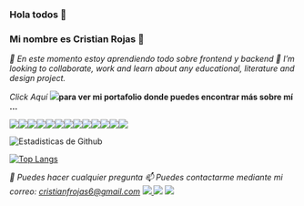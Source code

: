 ### Hola todos 👋

<!--
**CristianRojas6/CristianRojas6** is a ✨ _special_ ✨ repository because its `README.md` (this file) appears on your GitHub profile.

Here are some ideas to get you started:

- 🔭 I’m currently working on ...
- 🌱 I’m currently learning ...
- 👯 I’m looking to collaborate on ...
- 🤔 I’m looking for help with ...
- 💬 Ask me about ...
- 📫 How to reach me: ...
- 😄 Pronouns: ...
- ⚡ Fun fact: ...
-->

### Mi nombre es Cristian Rojas  👋

*🌱 En este momento estoy aprendiendo todo sobre frontend y backend*
*🎨 I’m looking to collaborate, work and learn about any educational, literature and design project.*

*Click Aquí* [<img src="https://img.icons8.com/nolan/64/moleskine.png"/>](https://cristianrojas6.github.io/portafolio/)**para ver mi portafolio donde puedes encontrar más sobre mí ...**

<img src="https://img.icons8.com/color/48/000000/html-5.png"/><img src="https://img.icons8.com/color/48/000000/css3.png"/><img src="https://img.icons8.com/color/48/000000/sass.png"/><img src="https://img.icons8.com/color/48/000000/bootstrap.png"/><img src="https://img.icons8.com/color/48/000000/java-coffee-cup-logo.png"/><img src="https://img.icons8.com/color/48/000000/media-queries.png"/><img src="https://img.icons8.com/color/48/000000/javascript.png"/><img src="https://img.icons8.com/ios-filled/50/000000/jquery.png"/><img src="https://img.icons8.com/windows/32/000000/npm.png"/><img src="https://img.icons8.com/color/48/000000/angularjs.png"/><img src="https://img.icons8.com/color/48/000000/git.png"/><img src="https://img.icons8.com/color/48/000000/github-2.png"/><img src="https://img.icons8.com/material/48/000000/heroku.png"/>

![Estadisticas de Github](https://github-readme-stats.vercel.app/api?username=CristianRojas6&show_icons=true&theme=tokyonight)


[![Top Langs](https://github-readme-stats.vercel.app/api/top-langs/?username=CristianRojas6&layout=compact&theme=tokyonight)](https://github.com/anuraghazra/github-readme-stats)

*💬 Puedes hacer cualquier pregunta*
*📫 Puedes contactarme mediante mi correo: cristianfrojas6@gmail.com*
[<img src="https://img.icons8.com/color/48/000000/linkedin.png"/> ](https://www.linkedin.com/in/dianximenacm/ )
[<img src="https://img.icons8.com/color/48/000000/twitter-circled.png"/>](https://twitter.com/dianaximenacm) 
[<img src="https://img.icons8.com/color/48/000000/codepen.png"/>](https://codepen.io/dianaximenacm)


